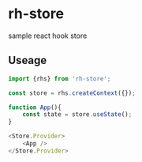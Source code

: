 # rh-store
sample react hook store 

## Useage

```js
import {rhs} from 'rh-store';

const store = rhs.createContext({});

function App(){
    const state = store.useState();
}

<Store.Provider>
    <App />
</Store.Provider>


```
